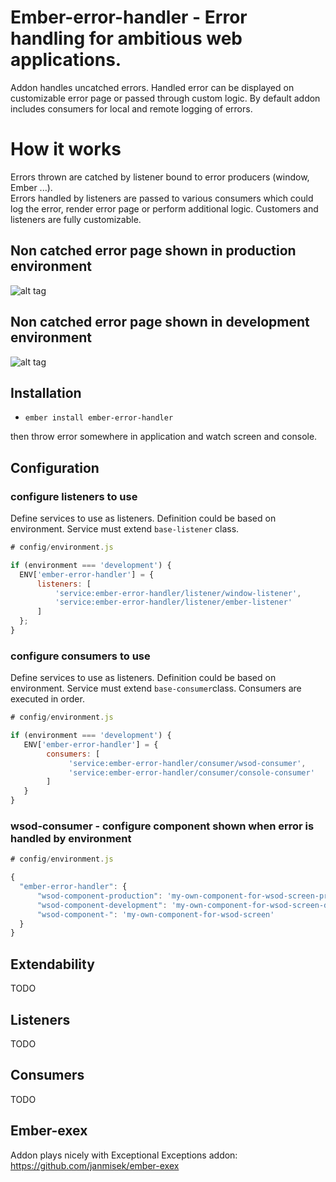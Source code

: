 # Ember-error-handler - Error handling for ambitious web applications.

Addon handles uncatched errors. Handled error can be displayed on customizable error page 
or passed through custom logic. By default addon includes consumers for local and remote logging of errors. 

# How it works
Errors thrown are catched by listener bound to error producers (window, Ember ...).  
Errors handled by listeners are passed to various consumers which could log the error, render error page or
perform additional logic. Customers and listeners are fully customizable. 

## Non catched error page shown in production environment  

![alt tag](https://raw.githubusercontent.com/janmisek/ember-error-handler/master/github/error-prod.png)

## Non catched error page shown in development environment  

![alt tag](https://raw.githubusercontent.com/janmisek/ember-error-handler/master/github/error-dev.png)


## Installation

* `ember install ember-error-handler`

then throw error somewhere in application and watch screen and console.

## Configuration

### configure listeners to use

Define services to use as listeners. 
Definition could be based on environment. 
Service must extend `base-listener` class.

```javascript
# config/environment.js

if (environment === 'development') {
  ENV['ember-error-handler'] = {
      listeners: [
          'service:ember-error-handler/listener/window-listener',
          'service:ember-error-handler/listener/ember-listener'
      ]
  };
}
```

### configure consumers to use

Define services to use as listeners. 
Definition could be based on environment. 
Service must extend `base-consumer`class.
Consumers are executed in order.

```javascript
# config/environment.js

if (environment === 'development') {
   ENV['ember-error-handler'] = {
        consumers: [
             'service:ember-error-handler/consumer/wsod-consumer',
             'service:ember-error-handler/consumer/console-consumer'
        ]       
   }
}
```


### wsod-consumer - configure component shown when error is handled by environment

```javascript
# config/environment.js

{
  "ember-error-handler": {
      "wsod-component-production": 'my-own-component-for-wsod-screen-production'
      "wsod-component-development": 'my-own-component-for-wsod-screen-development'
      "wsod-component-": 'my-own-component-for-wsod-screen'
  }
}
```

## Extendability

TODO

## Listeners

TODO

## Consumers

TODO

## Ember-exex

Addon plays nicely with Exceptional Exceptions addon: https://github.com/janmisek/ember-exex
